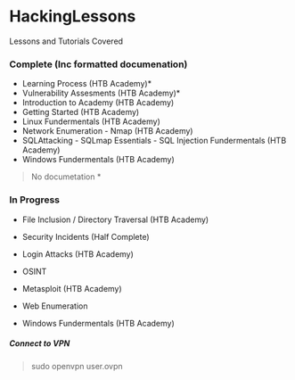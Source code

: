 # HackingLessons
Lessons and Tutorials Covered

### Complete (Inc formatted documenation)  
* Learning Process (HTB Academy)*
* Vulnerability Assesments (HTB Academy)*  
* Introduction to Academy (HTB Academy)
* Getting Started (HTB Academy)
* Linux Fundermentals (HTB Academy)
* Network Enumeration - Nmap (HTB Academy)
* SQLAttacking - SQLmap Essentials - SQL Injection Fundermentals (HTB Academy)
* Windows Fundermentals (HTB Academy)   
> No documetation *

### In Progress
* File Inclusion / Directory Traversal (HTB Academy)
* Security Incidents (Half Complete)
* Login Attacks (HTB Academy)
* OSINT
* Metasploit (HTB Academy)

* Web Enumeration
* Windows Fundermentals (HTB Academy)



##### Connect to VPN
> sudo openvpn user.ovpn
